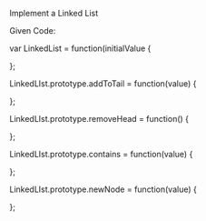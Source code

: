 Implement a Linked List

Given Code:

var LinkedList = function(initialValue {

};

LinkedLIst.prototype.addToTail = function(value) {

};

LinkedLIst.prototype.removeHead = function() {

};

LinkedLIst.prototype.contains = function(value) {

};

LinkedLIst.prototype.newNode = function(value) {

};
